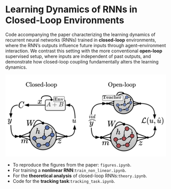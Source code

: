 # Learning Dynamics of RNNs in Closed-Loop Environments

Code accompanying the paper characterizing the learning dynamics of recurrent neural networks (RNNs) trained in **closed-loop** environments, where the RNN’s outputs influence future inputs through agent–environment interaction. We contrast this setting with the more conventional **open-loop** supervised setup, where inputs are independent of past outputs, and demonstrate how closed-loop coupling fundamentally alters the learning dynamics.

![Framework](https://github.com/yoavger/closed_loop_rnn_learning_dynamics/blob/main/framework.png?raw=true)

- To reproduce the figures from the paper: ```figures.ipynb```. 
- For training a **nonlinear RNN**:```train_non_linear.ipynb```.
- For the **theoretical analysis** of closed-loop RNNs:```theory.ipynb```.
- Code for the **tracking task**:```tracking_task.ipynb```.



